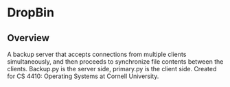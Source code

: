 # DropBin
## Overview
A backup server that accepts connections from multiple clients simultaneously, and then proceeds to synchronize file contents between the clients. Backup.py is the server side, primary.py is the client side. Created for CS 4410: Operating Systems at Cornell University.
